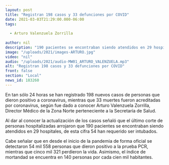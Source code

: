 ```yaml
---
layout: post
title: "Registran 198 casos y 33 defunciones por COVID"
date: 2021-03-03T21:29:00.000-06:00
tags:
  
  - Arturo Valenzuela Zorrilla
  
author: nil
description: "190 pacientes se encontraban siendo atendidos en 29 hospitales, de esta cifra 54 han requerido ser intubados"
image: "/uploads/2021/images-ARTURO.jpg"
video: "nil"
audio: "/uploads/2021/audio-MW01_ARTURO_VALENZUELA.mp3"
alt: "Registran 198 casos y 33 defunciones por COVID"
front: false
section: "Local"
news_id: 183260
---
```


En tan sólo 24 horas se han registrado 198 nuevos casos de personas que dieron positivo a coronavirus, mientras que 33 muertes fueron acreditadas por coronavirus, según fue dado a conocer Arturo Valenzuela Zorrilla, Director Médico de la Zona Norte perteneciente a la Secretaría de Salud.

Al dar al conocer la actualización de los casos señaló que el último corte de personas hospitalizadas arrojaron que 190 pacientes se encontraban siendo atendidos en 29 hospitales, de esta cifra 54 han requerido ser intubados.

Cabe señalar que en desde el inicio de la pandemia de forma oficial se detectaron 54 mil 558 personas que dieron positivo a la prueba PCR, mientras que cinco mil 321 perdieron la vida. Asimismo, el índice de mortandad se encuentra en 140 personas por cada cien mil habitantes.
